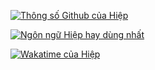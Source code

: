 [![Thông số Github của Hiệp](https://github-readme-stats.vercel.app/api?username=hiepxanh&count_private=true&show_icons=true&theme=radical)](https://github.com/anuraghazra/github-readme-stats)


[![Ngôn ngữ Hiệp hay dùng nhất](https://github-readme-stats.vercel.app/api/top-langs/?username=hiepxanh&layout=compact)](https://github.com/anuraghazra/github-readme-stats)


[![Wakatime của Hiệp](https://github-readme-stats.vercel.app/api/wakatime?username=hiepxanh)](https://github.com/anuraghazra/github-readme-stats)